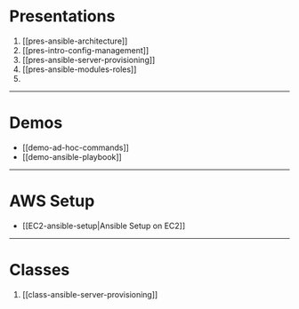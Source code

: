 
# Presentations
1. [[pres-ansible-architecture]]
2. [[pres-intro-config-management]]
3. [[pres-ansible-server-provisioning]]
4. [[pres-ansible-modules-roles]]
5. 
---
# Demos
- [[demo-ad-hoc-commands]]
- [[demo-ansible-playbook]]
---
# AWS Setup
- [[EC2-ansible-setup|Ansible Setup on EC2]]
---
# Classes
1. [[class-ansible-server-provisioning]]